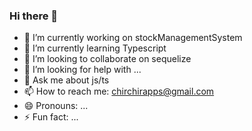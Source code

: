 ### Hi there 👋

- 🔭 I’m currently working on stockManagementSystem
- 🌱 I’m currently learning Typescript
- 👯 I’m looking to collaborate on sequelize
- 🤔 I’m looking for help with ...
- 💬 Ask me about js/ts
- 📫 How to reach me: chirchirapps@gmail.com
- 😄 Pronouns: ...
- ⚡ Fun fact: ...
